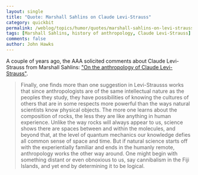 ```yaml
---
layout: single 
title: "Quote: Marshall Sahlins on Claude Levi-Strauss" 
category: quickbit
permalink: /weblog/topics/humor/quotes/marshall-sahlins-on-levi-strauss-2012.html
tags: [Marshall Sahlins, history of anthropology, Claude Levi-Strauss] 
comments: false 
author: John Hawks 
---
```


A couple of years ago, the AAA solicited comments about Claude Levi-Strauss from Marshall Sahlins: <a href="http://blog.aaanet.org/2009/07/07/on-the-anthropology-of-levi-strauss/">"On the anthropology of Claude Levi-Strauss"</a>. 

<blockquote>Finally, one finds more than one suggestion in Levi-Strausss works that since anthropologists are of the same intellectual nature as the peoples they study, they have possibilities of knowing the cultures of others that are in some respects more powerful than the ways natural scientists know physical objects. The more one learns about the composition of rocks, the less they are like anything in human experience. Unlike the way rocks will always appear to us, science shows there are spaces between and within the molecules, and beyond that, at the level of quantum mechanics our knowledge defies all common sense of space and time. But if natural science starts off with the experientially familiar and ends in the humanly remote, anthropology works the other way around. One might begin with something distant or even obnoxious to us, say cannibalism in the Fiji Islands, and yet end by determining it to be logical.</blockquote>

